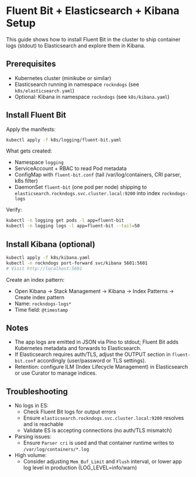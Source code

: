 # Fluent Bit + Elasticsearch + Kibana Setup

This guide shows how to install Fluent Bit in the cluster to ship container logs (stdout) to Elasticsearch and explore them in Kibana.

## Prerequisites

- Kubernetes cluster (minikube or similar)
- Elasticsearch running in namespace `rockndogs` (see `k8s/elasticsearch.yaml`)
- Optional: Kibana in namespace `rockndogs` (see `k8s/kibana.yaml`)

## Install Fluent Bit

Apply the manifests:

```bash
kubectl apply -f k8s/logging/fluent-bit.yaml
```

What gets created:

- Namespace `logging`
- ServiceAccount + RBAC to read Pod metadata
- ConfigMap with `fluent-bit.conf` (tail /var/log/containers, CRI parser, k8s filter)
- DaemonSet `fluent-bit` (one pod per node) shipping to `elasticsearch.rockndogs.svc.cluster.local:9200` into index `rockndogs-logs`

Verify:

```bash
kubectl -n logging get pods -l app=fluent-bit
kubectl -n logging logs -l app=fluent-bit --tail=50
```

## Install Kibana (optional)

```bash
kubectl apply -f k8s/kibana.yaml
kubectl -n rockndogs port-forward svc/kibana 5601:5601
# Visit http://localhost:5601
```

Create an index pattern:

- Open Kibana → Stack Management → Kibana → Index Patterns → Create index pattern
- Name: `rockndogs-logs*`
- Time field: `@timestamp`

## Notes

- The app logs are emitted in JSON via Pino to stdout; Fluent Bit adds Kubernetes metadata and forwards to Elasticsearch.
- If Elasticsearch requires auth/TLS, adjust the OUTPUT section in `fluent-bit.conf` accordingly (user/password or TLS settings).
- Retention: configure ILM (Index Lifecycle Management) in Elasticsearch or use Curator to manage indices.

## Troubleshooting

- No logs in ES:
  - Check Fluent Bit logs for output errors
  - Ensure `elasticsearch.rockndogs.svc.cluster.local:9200` resolves and is reachable
  - Validate ES is accepting connections (no auth/TLS mismatch)
- Parsing issues:
  - Ensure `Parser cri` is used and that container runtime writes to `/var/log/containers/*.log`
- High volume:
  - Consider adjusting `Mem_Buf_Limit` and `Flush` interval, or lower app log level in production (LOG_LEVEL=info/warn)
